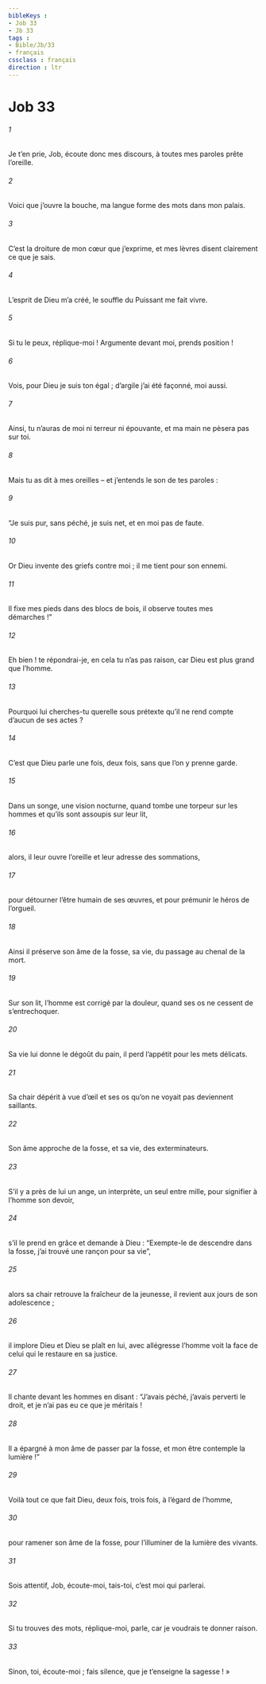 ```yaml
---
bibleKeys : 
- Job 33
- Jb 33
tags : 
- Bible/Jb/33
- français
cssclass : français
direction : ltr
---
```


# Job 33

###### 1
Je t’en prie, Job, écoute donc mes discours,
à toutes mes paroles prête l’oreille.
###### 2
Voici que j’ouvre la bouche,
ma langue forme des mots dans mon palais.
###### 3
C’est la droiture de mon cœur que j’exprime,
et mes lèvres disent clairement ce que je sais.
###### 4
L’esprit de Dieu m’a créé,
le souffle du Puissant me fait vivre.
###### 5
Si tu le peux, réplique-moi !
Argumente devant moi, prends position !
###### 6
Vois, pour Dieu je suis ton égal ;
d’argile j’ai été façonné, moi aussi.
###### 7
Ainsi, tu n’auras de moi ni terreur ni épouvante,
et ma main ne pèsera pas sur toi.
###### 8
Mais tu as dit à mes oreilles
– et j’entends le son de tes paroles :
###### 9
“Je suis pur, sans péché,
je suis net, et en moi pas de faute.
###### 10
Or Dieu invente des griefs contre moi ;
il me tient pour son ennemi.
###### 11
Il fixe mes pieds dans des blocs de bois,
il observe toutes mes démarches !”
###### 12
Eh bien ! te répondrai-je, en cela tu n’as pas raison,
car Dieu est plus grand que l’homme.
###### 13
Pourquoi lui cherches-tu querelle
sous prétexte qu’il ne rend compte d’aucun de ses actes ?
###### 14
C’est que Dieu parle une fois, deux fois,
sans que l’on y prenne garde.
###### 15
Dans un songe, une vision nocturne,
quand tombe une torpeur sur les hommes
et qu’ils sont assoupis sur leur lit,
###### 16
alors, il leur ouvre l’oreille
et leur adresse des sommations,
###### 17
pour détourner l’être humain de ses œuvres,
et pour prémunir le héros de l’orgueil.
###### 18
Ainsi il préserve son âme de la fosse,
sa vie, du passage au chenal de la mort.
###### 19
Sur son lit, l’homme est corrigé par la douleur,
quand ses os ne cessent de s’entrechoquer.
###### 20
Sa vie lui donne le dégoût du pain,
il perd l’appétit pour les mets délicats.
###### 21
Sa chair dépérit à vue d’œil
et ses os qu’on ne voyait pas deviennent saillants.
###### 22
Son âme approche de la fosse,
et sa vie, des exterminateurs.
###### 23
S’il y a près de lui un ange,
un interprète, un seul entre mille,
pour signifier à l’homme son devoir,
###### 24
s’il le prend en grâce et demande à Dieu :
“Exempte-le de descendre dans la fosse,
j’ai trouvé une rançon pour sa vie”,
###### 25
alors sa chair retrouve la fraîcheur de la jeunesse,
il revient aux jours de son adolescence ;
###### 26
il implore Dieu et Dieu se plaît en lui,
avec allégresse l’homme voit la face
de celui qui le restaure en sa justice.
###### 27
Il chante devant les hommes en disant :
“J’avais péché, j’avais perverti le droit,
et je n’ai pas eu ce que je méritais !
###### 28
Il a épargné à mon âme de passer par la fosse,
et mon être contemple la lumière !”
###### 29
Voilà tout ce que fait Dieu,
deux fois, trois fois, à l’égard de l’homme,
###### 30
pour ramener son âme de la fosse,
pour l’illuminer de la lumière des vivants.
###### 31
Sois attentif, Job, écoute-moi,
tais-toi, c’est moi qui parlerai.
###### 32
Si tu trouves des mots, réplique-moi,
parle, car je voudrais te donner raison.
###### 33
Sinon, toi, écoute-moi ;
fais silence, que je t’enseigne la sagesse ! »
